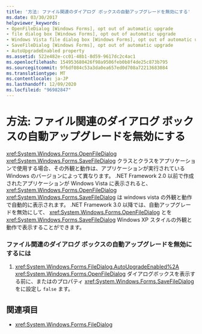 ```yaml
---
title: '方法: ファイル関連のダイアログ ボックスの自動アップグレードを無効にする'
ms.date: 03/30/2017
helpviewer_keywords:
- OpenFileDialog [Windows Forms], opt out of automatic upgrade
- file dialog box [Windows Forms], opt out of automatic upgrade
- Windows Vista file dialog box [Windows Forms], opt out of automatic upgrade
- SaveFileDialog [Windows Forms], opt out of automatic upgrade
- AutoUpgradeEnabled property
ms.assetid: 522e482e-cc01-48b1-8d59-9617dc2c4ac1
ms.openlocfilehash: 154953680426f98a9506feb0b8f4de25c873b795
ms.sourcegitcommit: 9f6df084c53a3da0ea657ed0d708a72213683084
ms.translationtype: MT
ms.contentlocale: ja-JP
ms.lasthandoff: 12/09/2020
ms.locfileid: "96982847"
---
```

# <a name="how-to-opt-out-of-file-dialog-box-automatic-upgrade"></a>方法: ファイル関連のダイアログ ボックスの自動アップグレードを無効にする
<xref:System.Windows.Forms.OpenFileDialog> <xref:System.Windows.Forms.SaveFileDialog> クラスとクラスをアプリケーションで使用する場合、その外観と動作は、アプリケーションが実行されている Windows のバージョンによって異なります。 .NET Framework 2.0 以前で作成されたアプリケーションが Windows Vista に表示されると、 <xref:System.Windows.Forms.OpenFileDialog> <xref:System.Windows.Forms.SaveFileDialog> は windows vista の外観と動作で自動的に表示されます。 .NET Framework 3.0 以降では、自動アップグレードを無効にして、 <xref:System.Windows.Forms.OpenFileDialog> とを <xref:System.Windows.Forms.SaveFileDialog> Windows XP スタイルの外観と動作で表示することができます。  
  
### <a name="to-opt-out-of-file-dialog-box-automatic-upgrade"></a>ファイル関連のダイアログ ボックスの自動アップグレードを無効にするには  
  
1. <xref:System.Windows.Forms.FileDialog.AutoUpgradeEnabled%2A> <xref:System.Windows.Forms.OpenFileDialog> ダイアログボックスを表示する前に、またはのプロパティ <xref:System.Windows.Forms.SaveFileDialog> をに設定し `false` ます。  
  
## <a name="see-also"></a>関連項目

- <xref:System.Windows.Forms.FileDialog>
